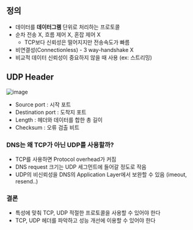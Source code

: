 ## 정의

- 데이터를 **데이터그램** 단위로 처리하는 프로토콜
- 순차 전송 X, 흐름 제어 X, 혼잡 제어 X
    - TCP보다 신뢰성은 떨어지지만 전송속도가 빠름
- 비연결성(Connectionless) - 3 way-handshake X
- 비교적 데이터 신뢰성이 중요하지 않을 때 사용 (ex: 스트리밍)

## UDP Header

![image](https://user-images.githubusercontent.com/43740455/137590910-22613ebd-b5c3-4789-84f0-cc7fe82234af.png)

- Source port : 시작 포트
- Destination port : 도착지 포트
- Length : 헤더와 데이터를 합한 총 길이
- Checksum : 오류 검출 비트

### DNS는 왜 TCP가 아닌 UDP를 사용할까?

- TCP를 사용하면 Protocol overhead가 커짐
- DNS request 크기는 UDP 세그먼트에 들어갈 정도로 작음
- UDP의 비신뢰성을 DNS의 Application Layer에서 보완할 수 있음 (imeout, resend..)

### 결론

- 특성에 맞춰 TCP, UDP 적절한 프로토콜을 사용할 수 있어야 한다
- TCP, UDP 헤더를 파악하고 성능 개선에 이용할 수 있어야 한다

